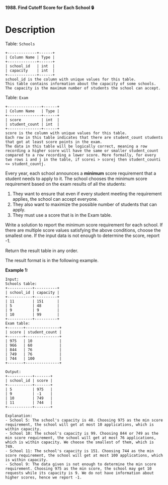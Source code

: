 **1988. Find Cutoff Score for Each School 🔒**

# Description

Table: `Schools`

```
+-------------+------+
| Column Name | Type |
+-------------+------+
| school_id   | int  |
| capacity    | int  |
+-------------+------+
school_id is the column with unique values for this table.
This table contains information about the capacity of some schools. The capacity is the maximum number of students the school can accept.
```

Table: `Exam`

```
+---------------+------+
| Column Name   | Type |
+---------------+------+
| score         | int  |
| student_count | int  |
+---------------+------+
score is the column with unique values for this table.
Each row in this table indicates that there are student_count students that got at least score points in the exam.
The data in this table will be logically correct, meaning a row recording a higher score will have the same or smaller student_count compared to a row recording a lower score. More formally, for every two rows i and j in the table, if scorei > scorej then student_counti <= student_countj.
```

Every year, each school announces a **minimum** score requirement that a student needs to apply to it. The school chooses the minimum score requirement based on the exam results of all the students:
1. They want to ensure that even if every student meeting the requirement applies, the school can accept everyone.
2. They also want to maximize the possible number of students that can apply.
3. They must use a score that is in the Exam table.

Write a solution to report the minimum score requirement for each school. If there are multiple score values satisfying the above conditions, choose the smallest one. If the input data is not enough to determine the score, report -1.

Return the result table in any order.

The result format is in the following example.

**Example 1:**

```
Input:
Schools table:
+-----------+----------+
| school_id | capacity |
+-----------+----------+
| 11        | 151      |
| 5         | 48       |
| 9         | 9        |
| 10        | 99       |
+-----------+----------+
Exam table:
+-------+---------------+
| score | student_count |
+-------+---------------+
| 975   | 10            |
| 966   | 60            |
| 844   | 76            |
| 749   | 76            |
| 744   | 100           |
+-------+---------------+

Output:
+-----------+-------+
| school_id | score |
+-----------+-------+
| 5         | 975   |
| 9         | -1    |
| 10        | 749   |
| 11        | 744   |
+-----------+-------+

Explanation: 
- School 5: The school's capacity is 48. Choosing 975 as the min score requirement, the school will get at most 10 applications, which is within capacity.
- School 10: The school's capacity is 99. Choosing 844 or 749 as the min score requirement, the school will get at most 76 applications, which is within capacity. We choose the smallest of them, which is 749.
- School 11: The school's capacity is 151. Choosing 744 as the min score requirement, the school will get at most 100 applications, which is within capacity.
- School 9: The data given is not enough to determine the min score requirement. Choosing 975 as the min score, the school may get 10 requests while its capacity is 9. We do not have information about higher scores, hence we report -1.
```
